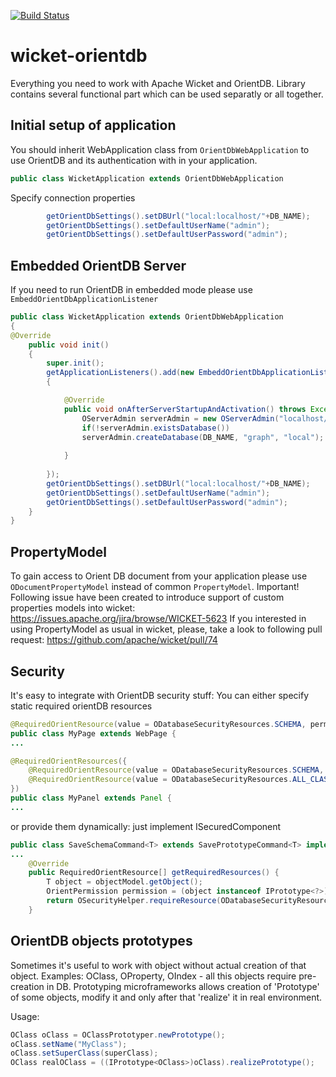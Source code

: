 [![Build Status](https://travis-ci.org/PhantomYdn/wicket-orientdb.svg?branch=master)](https://travis-ci.org/PhantomYdn/wicket-orientdb)

wicket-orientdb
===============

Everything you need to work with Apache Wicket and OrientDB.
Library contains several functional part which can be used separatly or all together.

Initial setup of application
-----------------------

You should inherit WebApplication class from `OrientDbWebApplication` to use OrientDB and its authentication with in your application.

```java
public class WicketApplication extends OrientDbWebApplication
```

Specify connection properties
```java
		getOrientDbSettings().setDBUrl("local:localhost/"+DB_NAME);
		getOrientDbSettings().setDefaultUserName("admin");
		getOrientDbSettings().setDefaultUserPassword("admin");
```

Embedded OrientDB Server
------------------------

If you need to run OrientDB in embedded mode please use `EmbeddOrientDbApplicationListener`

```java
public class WicketApplication extends OrientDbWebApplication
{
@Override
	public void init()
	{
		super.init();
		getApplicationListeners().add(new EmbeddOrientDbApplicationListener(WicketApplication.class.getResource("db.config.xml"))
		{

			@Override
			public void onAfterServerStartupAndActivation() throws Exception {
				OServerAdmin serverAdmin = new OServerAdmin("localhost/"+DB_NAME).connect("root", "WicketOrientDB");
				if(!serverAdmin.existsDatabase())
			    serverAdmin.createDatabase(DB_NAME, "graph", "local");
			    
			}
			
		});
		getOrientDbSettings().setDBUrl("local:localhost/"+DB_NAME);
		getOrientDbSettings().setDefaultUserName("admin");
		getOrientDbSettings().setDefaultUserPassword("admin");
	}
}
```

PropertyModel
-------------

To gain access to Orient DB document from your application please use `ODocumentPropertyModel` instead of common `PropertyModel`.
Important! Following issue have been created to introduce support of custom properties models into wicket: 
https://issues.apache.org/jira/browse/WICKET-5623
If you interested in using PropertyModel as usual in wicket, please, take a look to following pull request: https://github.com/apache/wicket/pull/74

Security
--------

It's easy to integrate with OrientDB security stuff:
You can either specify static required orientDB resources

```java
@RequiredOrientResource(value = ODatabaseSecurityResources.SCHEMA, permissions={OrientPermission.READ, OrientPermission.WRITE})
public class MyPage extends WebPage {
...
```
```java
@RequiredOrientResources({
	@RequiredOrientResource(value = ODatabaseSecurityResources.SCHEMA, permissions=OrientPermission.READ),
	@RequiredOrientResource(value = ODatabaseSecurityResources.ALL_CLASSES, permissions=OrientPermission.READ),
})
public class MyPanel extends Panel {
...
```

or provide them dynamically: just implement ISecuredComponent

```java
public class SaveSchemaCommand<T> extends SavePrototypeCommand<T> implements ISecuredComponent {
...
	@Override
	public RequiredOrientResource[] getRequiredResources() {
		T object = objectModel.getObject();
		OrientPermission permission = (object instanceof IPrototype<?>)?OrientPermission.CREATE:OrientPermission.UPDATE;
		return OSecurityHelper.requireResource(ODatabaseSecurityResources.SCHEMA, permission);
	}

```

OrientDB objects prototypes
---------------------------

Sometimes it's useful to work with object without actual creation of that object. Examples: OClass, OProperty, OIndex - all this objects require pre-creation in DB. Prototyping microframeworks allows creation of 'Prototype' of some objects, modify it and only after that 'realize' it in real environment. 

Usage:
```java
OClass oClass = OClassPrototyper.newPrototype();
oClass.setName("MyClass");
oClass.setSuperClass(superClass);
OClass realOClass = ((IPrototype<OClass>)oClass).realizePrototype();
```










